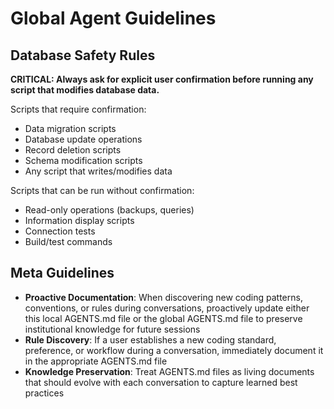 # Global Agent Guidelines

## Database Safety Rules

**CRITICAL: Always ask for explicit user confirmation before running any script that modifies database data.**

Scripts that require confirmation:

- Data migration scripts
- Database update operations
- Record deletion scripts
- Schema modification scripts
- Any script that writes/modifies data

Scripts that can be run without confirmation:

- Read-only operations (backups, queries)
- Information display scripts
- Connection tests
- Build/test commands

## Meta Guidelines

- **Proactive Documentation**: When discovering new coding patterns, conventions, or rules during conversations, proactively update either this local AGENTS.md file or the global AGENTS.md file to preserve institutional knowledge for future sessions
- **Rule Discovery**: If a user establishes a new coding standard, preference, or workflow during a conversation, immediately document it in the appropriate AGENTS.md file
- **Knowledge Preservation**: Treat AGENTS.md files as living documents that should evolve with each conversation to capture learned best practices
